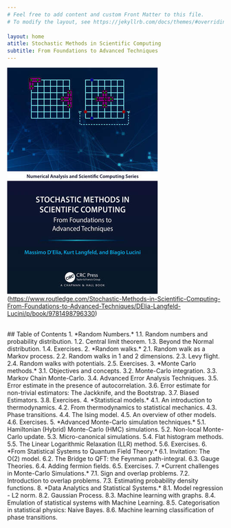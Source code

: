 ```yaml
---
# Feel free to add content and custom Front Matter to this file.
# To modify the layout, see https://jekyllrb.com/docs/themes/#overriding-theme-defaults

layout: home
atitle: Stochastic Methods in Scientific Computing
subtitle: From Foundations to Advanced Techniques
---
```


![Alt text](figures/smscbookcover.jpg "a title")(https://www.routledge.com/Stochastic-Methods-in-Scientific-Computing-From-Foundations-to-Advanced-Techniques/DElia-Langfeld-Lucini/p/book/9781498796330)

<br>
## Table of Contents
1. *Random Numbers.* 1.1. Random numbers and probability distribution. 1.2. Central limit theorem. 1.3. Beyond the Normal distribution. 1.4. Exercises.
2. *Random walks.* 2.1. Random walk as a Markov process. 2.2. Random walks in 1 and 2 dimensions. 2.3. Levy flight. 2.4. Random walks with potentials. 2.5. Exercises.
3. *Monte Carlo methods.* 3.1. Objectives and concepts. 3.2. Monte-Carlo integration. 3.3. Markov Chain Monte-Carlo. 3.4. Advanced Error Analysis Techniques. 3.5. Error estimate in the presence of autocorrelation. 3.6. Error estimate for non-trivial estimators: The Jackknife, and the Bootstrap. 3.7. Biased Estimators. 3.8. Exercises.
4. *Statistical models.* 4.1. An introduction to thermodynamics. 4.2. From thermodynamics to statistical mechanics. 4.3. Phase transitions. 4.4. The Ising model. 4.5. An overview of other models. 4.6. Exercises.
5. *Advanced Monte-Carlo simulation techniques.* 5.1. Hamiltonian (Hybrid) Monte-Carlo (HMC) simulations. 5.2. Non-local Monte-Carlo update. 5.3. Micro-canonical simulations. 5.4. Flat histogram methods. 5.5. The Linear Logarithmic Relaxation (LLR) method. 5.6. Exercises.
6. *From Statistical Systems to Quantum Field Theory.* 6.1. Invitation: The O(2) model. 6.2. The Bridge to QFT: the Feynman path-integral. 6.3. Gauge Theories. 6.4. Adding fermion fields. 6.5. Exercises.
7. *Current challenges in Monte-Carlo Simulations.* 7.1. Sign and overlap problems. 7.2. Introduction to overlap problems. 7.3. Estimating probability density functions.
8. *Data Analytics and Statistical Systems.* 8.1. Model regression - L2 norm. 8.2. Gaussian Process. 8.3. Machine learning with graphs. 8.4. Emulation of statistical systems with Machine Learning. 8.5. Categorisation in statistical physics: Naive Bayes. 8.6. Machine learning classification of phase transitions.

